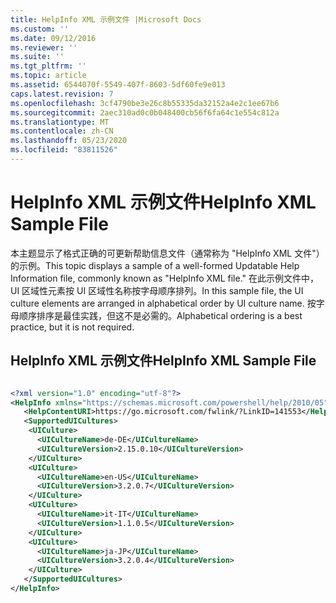 ```yaml
---
title: HelpInfo XML 示例文件 |Microsoft Docs
ms.custom: ''
ms.date: 09/12/2016
ms.reviewer: ''
ms.suite: ''
ms.tgt_pltfrm: ''
ms.topic: article
ms.assetid: 6544070f-5549-407f-8603-5df60fe9e013
caps.latest.revision: 7
ms.openlocfilehash: 3cf4790be3e26c8b55335da32152a4e2c1ee67b6
ms.sourcegitcommit: 2aec310ad0c0b048400cb56f6fa64c1e554c812a
ms.translationtype: MT
ms.contentlocale: zh-CN
ms.lasthandoff: 05/23/2020
ms.locfileid: "83811526"
---
```

# <a name="helpinfo-xml-sample-file"></a><span data-ttu-id="6a7ea-102">HelpInfo XML 示例文件</span><span class="sxs-lookup"><span data-stu-id="6a7ea-102">HelpInfo XML Sample File</span></span>

<span data-ttu-id="6a7ea-103">本主题显示了格式正确的可更新帮助信息文件（通常称为 "HelpInfo XML 文件"）的示例。</span><span class="sxs-lookup"><span data-stu-id="6a7ea-103">This topic displays a sample of a well-formed Updatable Help Information file, commonly known as "HelpInfo XML file."</span></span> <span data-ttu-id="6a7ea-104">在此示例文件中，UI 区域性元素按 UI 区域性名称按字母顺序排列。</span><span class="sxs-lookup"><span data-stu-id="6a7ea-104">In this sample file, the UI culture elements are arranged in alphabetical order by UI culture name.</span></span> <span data-ttu-id="6a7ea-105">按字母顺序排序是最佳实践，但这不是必需的。</span><span class="sxs-lookup"><span data-stu-id="6a7ea-105">Alphabetical ordering is a best practice, but it is not required.</span></span>

## <a name="helpinfo-xml-sample-file"></a><span data-ttu-id="6a7ea-106">HelpInfo XML 示例文件</span><span class="sxs-lookup"><span data-stu-id="6a7ea-106">HelpInfo XML Sample File</span></span>

```xml

<?xml version="1.0" encoding="utf-8"?>
<HelpInfo xmlns="https://schemas.microsoft.com/powershell/help/2010/05">
   <HelpContentURI>https://go.microsoft.com/fwlink/?LinkID=141553</HelpContentURI>
   <SupportedUICultures>
    <UICulture>
      <UICultureName>de-DE</UICultureName>
      <UICultureVersion>2.15.0.10</UICultureVersion>
    </UICulture>
    <UICulture>
      <UICultureName>en-US</UICultureName>
      <UICultureVersion>3.2.0.7</UICultureVersion>
    </UICulture>
    <UICulture>
      <UICultureName>it-IT</UICultureName>
      <UICultureVersion>1.1.0.5</UICultureVersion>
    </UICulture>
    <UICulture>
      <UICultureName>ja-JP</UICultureName>
      <UICultureVersion>3.2.0.4</UICultureVersion>
    </UICulture>
   </SupportedUICultures>
</HelpInfo>

```
